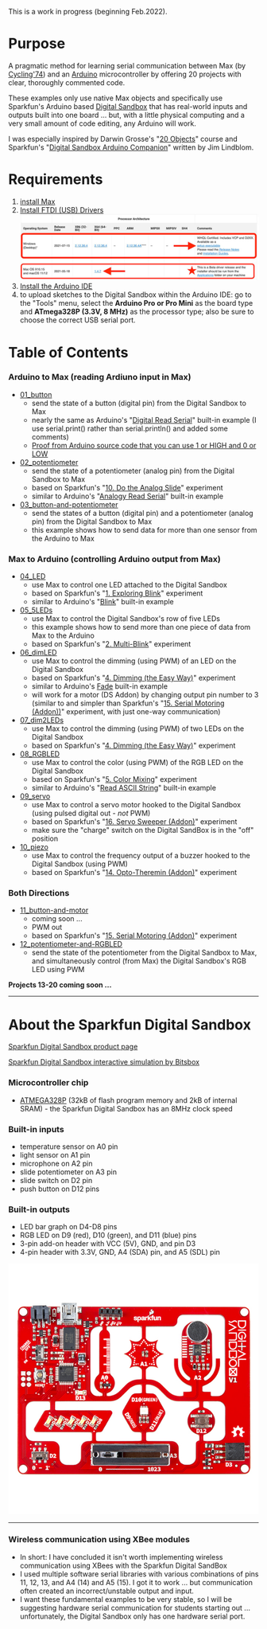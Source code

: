 This is a work in progress (beginning Feb.2022).

# Purpose

A pragmatic method for learning serial communication between Max (by [Cycling'74](https://cycling74.com)) and an [Arduino](https://www.arduino.cc) microcontroller by offering 20 projects with clear, thoroughly commented code.

These examples only use native Max objects and specifically use Sparkfun's Arduino based [Digital Sandbox](https://www.sparkfun.com/products/12651) that has real-world inputs and outputs built into one board ... but, with a little physical computing and a very small amount of code editing, any Arduino will work.

I was especially inspired by Darwin Grosse's "[20 Objects](http://darwingrosse.com/20Objects/index.html)" course and Sparkfun's "[Digital Sandbox Arduino Companion](https://learn.sparkfun.com/tutorials/digital-sandbox-arduino-companion)" written by Jim Lindblom.

# Requirements

1. [install Max](https://cycling74.com/downloads)
2. [Install FTDI (USB) Drivers](https://www.ftdichip.com/Drivers/VCP.htm)
![photo of the FTDI driver page](/media/ftdi-driver-page.jpeg)
3. [Install the Arduino IDE](https://www.arduino.cc/en/Main/Software)
4. to upload sketches to the Digital Sandbox within the Arduino IDE: go to the "Tools" menu, select the **Arduino Pro or Pro Mini** as the board type and **ATmega328P (3.3V, 8 MHz)** as the processor type; also be sure to choose the correct USB serial port.

# Table of Contents

### Arduino to Max (reading Ardiuno input in Max)
  - [01_button](/01_button)
    - send the state of a button (digital pin) from the Digital Sandbox to Max
    - nearly the same as Arduino's "[Digital Read Serial](https://www.arduino.cc/en/Tutorial/BuiltInExamples/DigitalReadSerial)" built-in example (I use serial.print() rather than serial.println() and added some comments)
    - [Proof from Arduino source code that you can use 1 or HIGH and 0 or LOW](https://github.com/arduino/ArduinoCore-avr/blob/master/cores/arduino/Arduino.h#L40-L41)
  - [02_potentiometer](/02_potentiometer)
    - send the state of a potentiometer (analog pin) from the Digital Sandbox to Max
    - based on Sparkfun's "[10. Do the Analog Slide](https://learn.sparkfun.com/tutorials/digital-sandbox-arduino-companion/10-do-the-analog-slide)" experiment
    - similar to Arduino's "[Analogy Read Serial](https://www.arduino.cc/en/Tutorial/BuiltInExamples/AnalogReadSerial)" built-in example
  - [03_button-and-potentiometer](/03_button-and-potentiometer)
    - send the states of a button (digital pin) and a potentiometer (analog pin) from the Digital Sandbox to Max
    - this example shows how to send data for more than one sensor from the Arduino to Max

### Max to Arduino (controlling Arduino output from Max)

  - [04_LED](/04_LED)
    - use Max to control one LED attached to the Digital Sandbox
    - based on Sparkfun's "[1. Exploring Blink](https://learn.sparkfun.com/tutorials/digital-sandbox-arduino-companion/1-exploring-blink)" experiment
    - similar to Arduino's "[Blink](https://www.arduino.cc/en/Tutorial/BuiltInExamples/Blink)" built-in example
  - [05_5LEDs](/05_5LEDs)
    - use Max to control the Digital Sandbox's row of five LEDs
    - this example shows how to send more than one piece of data from Max to the Arduino
    - based on Sparkfun's "[2. Multi-Blink](https://learn.sparkfun.com/tutorials/digital-sandbox-arduino-companion/2-multi-blink)" experiment
  - [06_dimLED](/06_dimLED)
    - use Max to control the dimming (using PWM) of an LED on the Digital Sandbox
    - based on Sparkfun's "[4. Dimming (the Easy Way)](https://learn.sparkfun.com/tutorials/digital-sandbox-arduino-companion/4-dimming-the-easy-way)" experiment
    - similar to Arduino's [Fade](https://www.arduino.cc/en/Tutorial/BuiltInExamples/Fade) built-in example
    - will work for a motor (DS Addon) by changing output pin number to 3 (similar to and simpler than Sparkfun's "[15. Serial Motoring (Addon))](https://learn.sparkfun.com/tutorials/digital-sandbox-arduino-companion/15-serial-motoring-addon)" experiment, with just one-way communication)
  - [07_dim2LEDs](/07_dim2LEDs)
    - use Max to control the dimming (using PWM) of two LEDs on the Digital Sandbox
    - based on Sparkfun's "[4. Dimming (the Easy Way)](https://learn.sparkfun.com/tutorials/digital-sandbox-arduino-companion/4-dimming-the-easy-way)" experiment
  - [08_RGBLED](/08_RGBLED)
    - use Max to control the color (using PWM) of the RGB LED on the Digital Sandbox
    - based on Sparkfun's "[5. Color Mixing](https://learn.sparkfun.com/tutorials/digital-sandbox-arduino-companion/5-color-mixing)" experiment
    - similar to Arduino's "[Read ASCII String](https://docs.arduino.cc/built-in-examples/communication/ReadASCIIString)" built-in example
  - [09_servo](/09_servo)
    - use Max to control a servo motor hooked to the Digital Sandbox (using pulsed digital out - *not* PWM)
    - based on Sparkfun's "[16. Servo Sweeper (Addon)](https://learn.sparkfun.com/tutorials/digital-sandbox-arduino-companion/16-servo-sweeper-addon)" experiment
    - make sure the "charge" switch on the Digital SandBox is in the "off" position
  - [10_piezo](/10_piezo)
    - use Max to control the frequency output of a buzzer hooked to the Digital Sandbox (using PWM)
    - based on Sparkfun's "[14. Opto-Theremin (Addon)](https://learn.sparkfun.com/tutorials/digital-sandbox-arduino-companion/14-opto-theremin-addon)" experiment



### Both Directions

  - [11_button-and-motor](/11_button-and-motor)
    - coming soon ...
    - PWM out
    - based on Sparkfun's "[15. Serial Motoring (Addon)](https://learn.sparkfun.com/tutorials/digital-sandbox-arduino-companion/15-serial-motoring-addon)" experiment  
  - [12_potentiometer-and-RGBLED](/12_potentiometer-and-RGBLED)
    - send the state of the potentiometer from the Digital Sandbox to Max, and simultaneously control (from Max) the Digital Sandbox's RGB LED using PWM

**Projects 13-20 coming soon ...**

<hr>

# About the Sparkfun Digital Sandbox

[Sparkfun Digital Sandbox product page](https://www.sparkfun.com/products/12651)

[Sparkfun Digital Sandbox interactive simulation by Bitsbox](http://sparkfun.codepops.com/)

### Microcontroller chip
- [ATMEGA328P](https://www.microchip.com/en-us/product/ATmega328P) (32kB of flash program memory and 2kB of internal SRAM) - the Sparkfun Digital Sandbox has an 8MHz clock speed

### Built-in inputs
- temperature sensor on A0 pin
- light sensor on A1 pin
- microphone on A2 pin
- slide potentiometer on A3 pin
- slide switch on D2 pin
- push button on D12 pins

### Built-in outputs
- LED bar graph on D4-D8 pins
- RGB LED on D9 (red), D10 (green), and D11 (blue) pins
- 3-pin add-on header with VCC (5V), GND, and pin D3
- 4-pin header with 3.3V, GND, A4 (SDA) pin, and A5 (SDL) pin

![photo of the Sparkfun Digital Sandbox](/media/Digital_Sandbox.jpeg)

<hr>

### Wireless communication using XBee modules

  - In short: I have concluded it isn't worth implementing wireless communication using XBees with the Sparkfun Digital SandBox
  - I used multiple software serial libraries with various combinations of pins 11, 12, 13, and A4 (14) and A5 (15). I got it to work ... but communication often created an incorrect/unstable output and input.
  - I want these fundamental examples to be very stable, so I will be suggesting hardware serial communication for students starting out ... unfortunately, the Digital Sandbox only has one hardware serial port.
